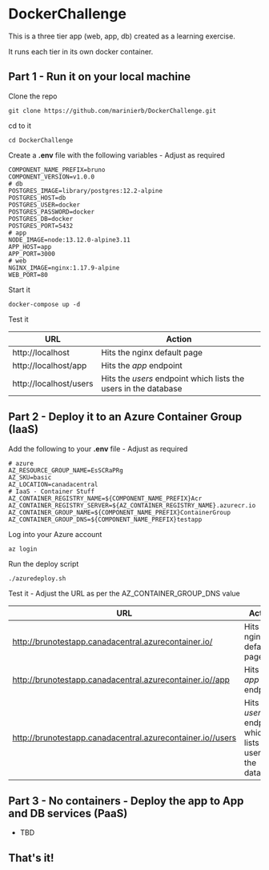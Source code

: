 # DockerChallenge

This is a three tier app (web, app, db) created as a learning exercise.

It runs each tier in its own docker container.

## Part 1 - Run it on your local machine

Clone the repo

    git clone https://github.com/marinierb/DockerChallenge.git

cd to it

    cd DockerChallenge

Create a **.env** file with the following variables - Adjust as required

    COMPONENT_NAME_PREFIX=bruno
    COMPONENT_VERSION=v1.0.0
    # db
    POSTGRES_IMAGE=library/postgres:12.2-alpine
    POSTGRES_HOST=db
    POSTGRES_USER=docker
    POSTGRES_PASSWORD=docker
    POSTGRES_DB=docker
    POSTGRES_PORT=5432
    # app
    NODE_IMAGE=node:13.12.0-alpine3.11
    APP_HOST=app
    APP_PORT=3000
    # web
    NGINX_IMAGE=nginx:1.17.9-alpine
    WEB_PORT=80
    
Start it

    docker-compose up -d

Test it

URL | Action
--- | ---
http://localhost | Hits the nginx default page
http://localhost/app | Hits the *app* endpoint
http://localhost/users | Hits the *users* endpoint which lists the users in the database

## Part 2 - Deploy it to an Azure Container Group (IaaS)

Add the following to your **.env** file - Adjust as required

    # azure
    AZ_RESOURCE_GROUP_NAME=EsSCRaPRg
    AZ_SKU=basic
    AZ_LOCATION=canadacentral
    # IaaS - Container Stuff
    AZ_CONTAINER_REGISTRY_NAME=${COMPONENT_NAME_PREFIX}Acr
    AZ_CONTAINER_REGISTRY_SERVER=${AZ_CONTAINER_REGISTRY_NAME}.azurecr.io
    AZ_CONTAINER_GROUP_NAME=${COMPONENT_NAME_PREFIX}ContainerGroup
    AZ_CONTAINER_GROUP_DNS=${COMPONENT_NAME_PREFIX}testapp

Log into your Azure account

    az login

Run the deploy script

    ./azuredeploy.sh

Test it - Adjust the URL as per the AZ_CONTAINER_GROUP_DNS value

URL | Action
--- | ---
http://brunotestapp.canadacentral.azurecontainer.io/ | Hits the nginx default page
http://brunotestapp.canadacentral.azurecontainer.io//app | Hits the *app* endpoint
http://brunotestapp.canadacentral.azurecontainer.io//users | Hits the *users* endpoint which lists the users in the database

## Part 3 - No containers - Deploy the app to App and DB services (PaaS)

* TBD

## That's it!